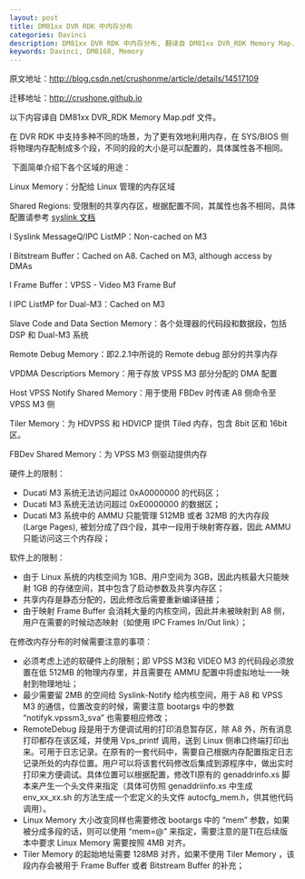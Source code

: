 ```yaml
---
layout: post
title: DM81xx DVR RDK 中内存分布
categories: Davinci
description: DM81xx DVR RDK 中内存分布, 翻译自 DM81xx DVR_RDK Memory Map.pdf。
keywords: Davinci, DM8168, Memory
---
```



原文地址：<http://blog.csdn.net/crushonme/article/details/14517109>

迁移地址：http://crushone.github.io



以下内容译自 DM81xx DVR_RDK Memory Map.pdf 文件。

 

在 DVR RDK 中支持多种不同的场景，为了更有效地利用内存，在 SYS/BIOS 侧将物理内存配制成多个段，不同的段的大小是可以配置的，具体属性各不相同。

​    下面简单介绍下各个区域的用途：

Linux Memory：分配给 Linux 管理的内存区域

Shared Regions: 受限制的共享内存区，根据配置不同，其属性也各不相同，具体配置请参考 [syslink 文档](http://processors.wiki.ti.com/index.php/SysLink_UserGuide)

l Syslink MessageQ/IPC ListMP：Non-cached on M3

l Bitstream Buffer：Cached on A8. Cached on M3, although access by DMAs

l Frame Buffer：VPSS - Video M3 Frame Buf

l IPC ListMP for Dual-M3：Cached on M3

Slave Code and Data Section Memory：各个处理器的代码段和数据段，包括 DSP 和 Dual-M3 系统

Remote Debug Memory：即2.2.1中所说的 Remote debug 部分的共享内存

VPDMA Descriptiors Memory：用于存放 VPSS M3 部分分配的 DMA 配置

Host VPSS Notify Shared Memory：用于使用 FBDev 时传递 A8 侧命令至 VPSS M3 侧

Tiler Memory：为 HDVPSS 和 HDVICP 提供 Tiled 内存，包含 8bit 区和 16bit 区。

FBDev Shared Memory：为 VPSS M3 侧驱动提供内存

硬件上的限制：

- Ducati M3 系统无法访问超过 0xA0000000 的代码区；
- Ducati M3 系统无法访问超过 0xE0000000 的数据区；
- Ducati M3 系统中的 AMMU 只能管理 512MB 或者 32MB 的大内存段 (Large Pages), 被划分成了四个段，其中一段用于映射寄存器，因此 AMMU只能访问这三个内存段；

软件上的限制：

-  由于 Linux 系统的内核空间为 1GB、用户空间为 3GB，因此内核最大只能映射 1GB 的存储空间，其中包含了启动参数及共享内存区；
-  共享内存是静态分配的，因此修改后需要重新编译链接；
- 由于映射 Frame Buffer 会消耗大量的内核空间，因此并未被映射到 A8 侧，用户在需要的时候动态映射（如使用 IPC Frames In/Out link）；

在修改内存分布的时候需要注意的事项：

-  必须考虑上述的软硬件上的限制；即 VPSS M3和 VIDEO M3 的代码段必须放置在低 512MB 的物理内存里，并且需要在 AMMU 配置中将虚拟地址一一映射到物理地址；
- 最少需要留 2MB 的空间给 Syslink-Notify 给内核空间，用于 A8 和 VPSS M3 的通信，位置改变的时候，需要注意 bootargs 中的参数 “notifyk.vpssm3_sva” 也需要相应修改；
- RemoteDebug 段是用于方便调试用的打印消息暂存区，除 A8 外，所有消息打印都存在该区域，并使用 Vps_printf 调用，送到 Linux 侧串口终端打印出来。可用于日志记录。在原有的一套代码中，需要自己根据内存配置指定日志记录所处的内存位置。用户可以将该套代码修改后集成到源程序中，做出实时打印来方便调试。具体位置可以根据配置，修改TI原有的 genaddrinfo.xs 脚本来产生一个头文件来指定（具体可仿照 genaddriinfo.xs 中生成 env_xx_xx.sh 的方法生成一个宏定义的头文件 autocfg_mem.h，供其他代码调用）。
- Linux Memory 大小改变同样也需要修改 bootargs 中的 “mem” 参数，如果被分成多段的话，则可以使用 “mem=<SIZE>@<ADDR>” 来指定，需要注意的是TI在后续版本中要求 Linux Memory 需要按照 4MB 对齐。
- Tiler Memory 的起始地址需要 128MB 对齐，如果不使用 Tiler Memory ，该段内存会被用于 Frame Buffer 或者 Bitstream Buffer 的补充；

 